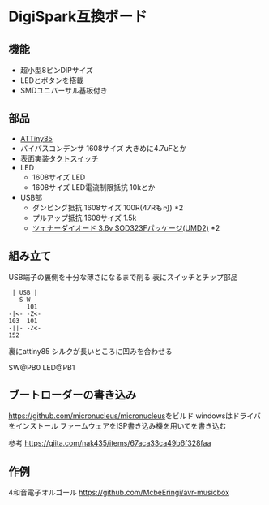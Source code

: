 # DigiSpark互換ボード

## 機能

- 超小型8ピンDIPサイズ
- LEDとボタンを搭載
- SMDユニバーサル基板付き

## 部品

- [ATTiny85](https://akizukidenshi.com/catalog/g/gI-09574/)
- バイパスコンデンサ 1608サイズ 大きめに4.7uFとか
- [表面実装タクトスイッチ](https://akizukidenshi.com/catalog/g/gP-14888/)
- LED
  - 1608サイズ LED
  - 1608サイズ LED電流制限抵抗 10kとか
- USB部
  - ダンピング抵抗 1608サイズ 100R(47Rも可) *2
  - プルアップ抵抗 1608サイズ 1.5k
  - [ツェナーダイオード 3.6v SOD323Fパッケージ(UMD2)](https://akizukidenshi.com/catalog/g/gI-07435/) *2

## 組み立て

USB端子の裏側を十分な薄さになるまで削る
表にスイッチとチップ部品

```text
 | USB |
   S W
     101
-|<- -Z<-
103  101
-||- -Z<-
152
```

裏にattiny85
シルクが長いところに凹みを合わせる

SW@PB0
LED@PB1

## ブートローダーの書き込み

<https://github.com/micronucleus/micronucleus>をビルド
windowsはドライバをインストール
ファームウェアをISP書き込み機を用いてを書き込む

参考
<https://qiita.com/nak435/items/67aca33ca49b6f328faa>

## 作例

4和音電子オルゴール <https://github.com/McbeEringi/avr-musicbox>
